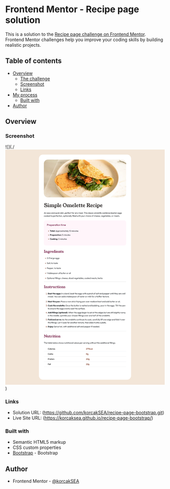 # Frontend Mentor - Recipe page solution

This is a solution to the [Recipe page challenge on Frontend Mentor](https://www.frontendmentor.io/challenges/recipe-page-KiTsR8QQKm). Frontend Mentor challenges help you improve your coding skills by building realistic projects. 

## Table of contents

- [Overview](#overview)
  - [The challenge](#the-challenge)
  - [Screenshot](#screenshot)
  - [Links](#links)
- [My process](#my-process)
  - [Built with](#built-with)
- [Author](#author)

## Overview

### Screenshot

![](./![alt text](image.png))


### Links

- Solution URL: (https://github.com/korcakSEA/recipe-page-bootstrap.git)
- Live Site URL: (https://korcaksea.github.io/recipe-page-bootstrap/)

### Built with

- Semantic HTML5 markup
- CSS custom properties
- [Bootstrap](https://getbootstrap.com/) - Bootstrap


## Author

- Frontend Mentor - [@korcakSEA](https://www.frontendmentor.io/profile/yourusername)